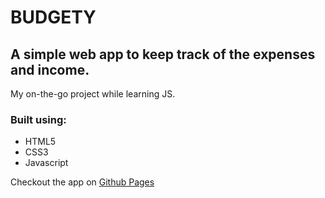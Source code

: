 BUDGETY
=======
## A simple web app to keep track of the expenses and income.
My on-the-go project while learning JS.

### Built using:
- HTML5
- CSS3
- Javascript

Checkout the app on [Github Pages](https://rinkumonani.github.io/Budgety/)